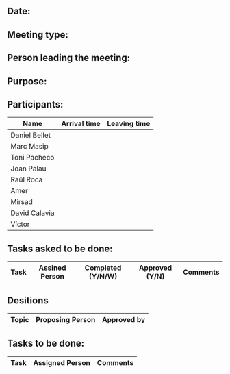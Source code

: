 ## Date:

## Meeting type:

## Person leading the meeting:

## Purpose:

## Participants:

Name | Arrival time | Leaving time
-----|--------------|-------------
Daniel Bellet|
Marc Masip|
Toni Pacheco|
Joan Palau|
Raül Roca|
Amer|
Mirsad|
David Calavia|
Víctor|

## Tasks asked to be done:

Task | Assined Person | Completed (Y/N/W) | Approved (Y/N) | Comments
-----|----------------|-------------------|----------------|---------

## Desitions

Topic | Proposing Person | Approved by
------|------------------|------------

## Tasks to be done:

Task | Assigned Person | Comments
-----|-----------------|---------
